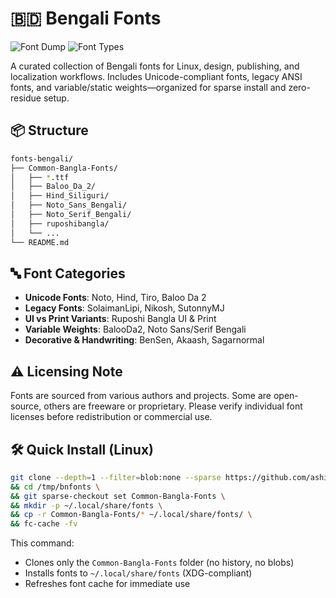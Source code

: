 # 🇧🇩 Bengali Fonts

![Font Dump](https://img.shields.io/badge/Bangla-Fonts-006a4e?logoColor=ffffff)
![Font Types](https://img.shields.io/badge/TTF%20%7C%20OTF-included-ff0000)

A curated collection of Bengali fonts for Linux, design, publishing, and localization workflows. Includes Unicode-compliant fonts, legacy ANSI fonts, and variable/static weights—organized for sparse install and zero-residue setup.

## 📦 Structure

```bash
fonts-bengali/
├── Common-Bangla-Fonts/
│   ├── *.ttf
│   ├── Baloo_Da_2/
│   ├── Hind_Siliguri/
│   ├── Noto_Sans_Bengali/
│   ├── Noto_Serif_Bengali/
│   ├── ruposhibangla/
│   └── ...
└── README.md
```

## 🔤 Font Categories

- **Unicode Fonts**: Noto, Hind, Tiro, Baloo Da 2
- **Legacy Fonts**: SolaimanLipi, Nikosh, SutonnyMJ
- **UI vs Print Variants**: Ruposhi Bangla UI & Print
- **Variable Weights**: BalooDa2, Noto Sans/Serif Bengali
- **Decorative & Handwriting**: BenSen, Akaash, Sagarnormal

## ⚠️ Licensing Note

Fonts are sourced from various authors and projects. Some are open-source, others are freeware or proprietary. Please verify individual font licenses before redistribution or commercial use.

## 🛠️ Quick Install (Linux)

```bash
git clone --depth=1 --filter=blob:none --sparse https://github.com/ashik-maybe/fonts-bengali.git /tmp/bnfonts \
&& cd /tmp/bnfonts \
&& git sparse-checkout set Common-Bangla-Fonts \
&& mkdir -p ~/.local/share/fonts \
&& cp -r Common-Bangla-Fonts/* ~/.local/share/fonts/ \
&& fc-cache -fv
```

This command:

- Clones only the `Common-Bangla-Fonts` folder (no history, no blobs)
- Installs fonts to `~/.local/share/fonts` (XDG-compliant)
- Refreshes font cache for immediate use

<!-- ## 🧵 Selective Install (e.g. Noto Only)

```bash
find Common-Bangla-Fonts/Noto_* -type f -iname "*.ttf" \
  -exec cp {} ~/.local/share/fonts/ \; \
&& fc-cache -fv
``` -->
